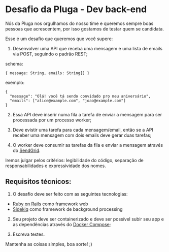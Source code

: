# Desafio da Pluga - Dev back-end

Nós da Pluga nos orgulhamos do nosso time e queremos sempre boas pessoas que acrescentem, por isso gostamos de testar quem se candidata.

Esse é um desafio que queremos que você supere:

1. Desenvolver uma API que receba uma mensagem e uma lista de emails via POST, seguindo o padrão REST;

schema:
```
{ message: String, emails: String[] }
```

exemplo:
```
{
  "message": "Olá! você tá sendo convidado pro meu aniversário",
  "emails": ["alice@example.com", "joao@example.com"]
}
```

2. Essa API deve inserir numa fila a tarefa de enviar a mensagem para ser processada por um processo worker;

3. Deve evistir uma tarefa para cada mensagem/email, então se a API receber uma mensagem com dois emails deve gerar duas tarefas;

4. O worker deve consumir as tarefas da fila e enviar a mensagem através do [SendGrid](https://sendgrid.com).

Iremos julgar pelos critérios: legibilidade do código, separação de responsabilidades e expressividade dos nomes.

## Requisitos técnicos:

1. O desafio deve ser feito com as seguintes tecnologias:
  - [Ruby on Rails](https://github.com/rails/rails) como framework web
  - [Sidekiq](https://github.com/sidekiq/sidekiq) como framework de background processing

2. Seu projeto deve ser containerizado e deve ser possível subir seu app e as dependências através do [Docker Compose](https://docs.docker.com/compose);

3. Escreva testes.

Mantenha as coisas simples, boa sorte! ;)
